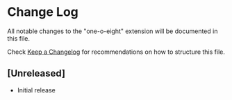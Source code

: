 # Change Log

All notable changes to the "one-o-eight" extension will be documented in this file.

Check [Keep a Changelog](http://keepachangelog.com/) for recommendations on how to structure this file.

## [Unreleased]

- Initial release
